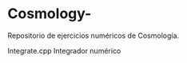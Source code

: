 # Cosmology-

Repositorio de ejercicios numéricos de Cosmología.

Integrate.cpp   Integrador numérico
